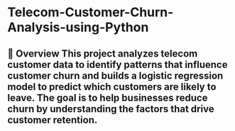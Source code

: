 # Telecom-Customer-Churn-Analysis-using-Python
## 🧠 Overview This project analyzes telecom customer data to identify patterns that influence customer churn and builds a logistic regression model to predict which customers are likely to leave.   The goal is to help businesses reduce churn by understanding the factors that drive customer retention.
